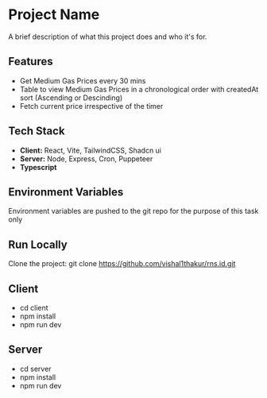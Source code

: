 # Project Name

A brief description of what this project does and who it's for.

## Features

-   Get Medium Gas Prices every 30 mins
-   Table to view Medium Gas Prices in a chronological order with createdAt sort
    (Ascending or Descinding)
-   Fetch current price irrespective of the timer

## Tech Stack

-   **Client:** React, Vite, TailwindCSS, Shadcn ui
-   **Server:** Node, Express, Cron, Puppeteer
-   **Typescript**

## Environment Variables

Environment variables are pushed to the git repo for the purpose of this task
only

## Run Locally

Clone the project: git clone https://github.com/vishal1thakur/rns.id.git

## Client

-   cd client
-   npm install
-   npm run dev

## Server

-   cd server
-   npm install
-   npm run dev
